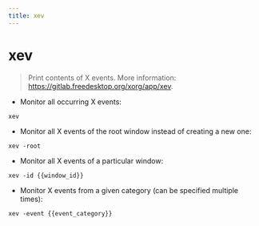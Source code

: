 ```yaml
---
title: xev
---
```

# xev

> Print contents of X events.
> More information: <https://gitlab.freedesktop.org/xorg/app/xev>.

- Monitor all occurring X events:

`xev`

- Monitor all X events of the root window instead of creating a new one:

`xev -root`

- Monitor all X events of a particular window:

`xev -id {{window_id}}`

- Monitor X events from a given category (can be specified multiple times):

`xev -event {{event_category}}`
